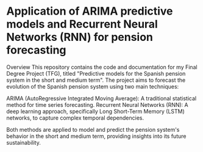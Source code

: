 # Application of ARIMA predictive models and Recurrent Neural Networks (RNN) for pension forecasting

Overview
This repository contains the code and documentation for my Final Degree Project (TFG), titled "Predictive models for the Spanish pension system in the short and medium term". The project aims to forecast the evolution of the Spanish pension system using two main techniques:

ARIMA (AutoRegressive Integrated Moving Average): A traditional statistical method for time series forecasting.
Recurrent Neural Networks (RNN): A deep learning approach, specifically Long Short-Term Memory (LSTM) networks, to capture complex temporal dependencies.

Both methods are applied to model and predict the pension system's behavior in the short and medium term, providing insights into its future sustainability.

